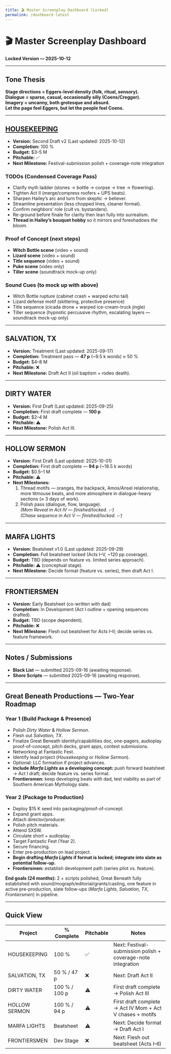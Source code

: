 ```yaml
---
title: 🎬 Master Screenplay Dashboard (Locked)
permalink: /dashboard-latest
---
```


# 🎬 Master Screenplay Dashboard  
**Locked Version — 2025-10-12**  

---

## Tone Thesis  
**Stage directions = Eggers-level density (folk, ritual, sensory).  
Dialogue = sparse, casual, occasionally silly (Coens/Cregger).  
Imagery = uncanny, both grotesque and absurd.  
Let the page feel Eggers, but let the people feel Coens.**  

---

## [HOUSEKEEPING](housekeepingBible.md)

- **Version:** Second Draft v2 (Last updated: 2025-10-12)  
- **Completion:** 100 %  
- **Budget:** $3–5 M  
- **Pitchable:** ✅  
- **Next Milestone:** Festival-submission polish + coverage-note integration  

### TODOs (Condensed Coverage Pass)
- Clarify myth ladder (stones → bottle → corpse → tree → flowering).  
- Tighten Act II (merge/compress roofers + UPS beats).  
- Sharpen Hailey’s arc and turn from skeptic → believer.  
- Streamline presentation (less chopped lines, cleaner format).  
- Confirm neighbors’ role (cult vs. bystanders).  
- Re-ground before finale for clarity then lean fully into surrealism.  
- **Thread in Hailey’s bouquet hobby** so it mirrors and foreshadows *the bloom.*  

### Proof of Concept (next steps)
- **Witch Bottle scene** (video + sound)  
- **Lizard scene** (video + sound)  
- **Title sequence** (video + sound)  
- **Puke scene** (video only)  
- **Tiller scene** (soundtrack mock-up only)  

### Sound Cues (to mock up with above)
- Witch Bottle rupture (cabinet crash + warped echo tail)  
- Lizard defense motif (skittering, protective presence)  
- Title sequence (cicada drone + warped ice-cream-truck jingle)  
- Tiller sequence (hypnotic percussive rhythm, escalating layers — soundtrack mock-up only)  

---

## SALVATION, TX  

- **Version:** Treatment (Last updated: 2025-09-17)  
- **Completion:** Treatment pass — **47 p** (~9.5 k words) ≈ 50 %  
- **Budget:** $4–8 M  
- **Pitchable:** ❌  
- **Next Milestone:** Draft Act II (oil baptism + rodeo death).  

---

## DIRTY WATER  

- **Version:** First Draft (Last updated: 2025-09-25)  
- **Completion:** First draft complete — **100 p**  
- **Budget:** $2–4 M  
- **Pitchable:** ⚠️  
- **Next Milestone:** Polish Act III.  

---

## HOLLOW SERMON  

- **Version:** First Draft (Last updated: 2025-10-01)  
- **Completion:** First draft complete — **94 p** (~18.5 k words)  
- **Budget:** $0.5–1 M  
- **Pitchable:** ⚠️  
- **Next Milestones:**  
  1. Thread motifs — oranges, the backpack, Amos/Ansel relationship, more titmouse beats, and more atmosphere in dialogue-heavy sections (≈ 3 days of work).  
  2. Polish pass (dialogue, flow, language).  
  *(Mom Reveal in Act IV — finished/locked. ✅)*  
  *(Chase sequence in Act V — finished/locked. ✅)*  

---

## MARFA LIGHTS  

- **Version:** Beatsheet v1.0 (Last updated: 2025-09-29)  
- **Completion:** Full beatsheet locked (Acts I–V, ~120 pp coverage).  
- **Budget:** TBD (depends on feature vs. limited series approach).  
- **Pitchable:** ⚠️ (conceptual stage).  
- **Next Milestone:** Decide format (feature vs. series), then draft Act I.  

---

## FRONTIERSMEN  

- **Version:** Early Beatsheet (co-written with dad)  
- **Completion:** In Development (Act I outline + opening sequences drafted).  
- **Budget:** TBD (scope dependent).  
- **Pitchable:** ❌  
- **Next Milestone:** Flesh out beatsheet for Acts I–II; decide series vs. feature framework.  

---

## Notes / Submissions  
- **Black List** — submitted 2025-09-16 (awaiting response).  
- **Shore Scripts** — submitted 2025-09-16 (awaiting response).  

---

## Great Beneath Productions — Two-Year Roadmap  

### Year 1 (Build Package & Presence)  
- Polish *Dirty Water* & *Hollow Sermon*.  
- Flesh out *Salvation, TX*.  
- Finalize Great Beneath identity/capabilities doc, one-pagers, audioplay proof-of-concept, pitch decks, grant apps, contest submissions.  
- Networking at Fantastic Fest.  
- Identify lead project (*Housekeeping* or *Hollow Sermon*).  
- Optional: LLC formation if project advances.  
- **Include *Marfa Lights* as a developing concept:** push forward beatsheet → Act I draft; decide feature vs. series format.  
- **Frontiersmen:** keep developing beats with dad, test viability as part of Southern American Mythology slate.  

### Year 2 (Package to Production)  
- Deploy $15 K seed into packaging/proof-of-concept.  
- Expand grant apps.  
- Attach director/producer.  
- Polish pitch materials.  
- Attend SXSW.  
- Circulate short + audioplay.  
- Target Fantastic Fest (Year 2).  
- Secure financing.  
- Enter pre-production on lead project.  
- **Begin drafting *Marfa Lights* if format is locked; integrate into slate as potential follow-up.**  
- **Frontiersmen:** establish development path (series pilot vs. feature).  

**End goals (24 months):** 2 + scripts polished, Great Beneath fully established with sound/mograph/editorial/grants/casting, one feature in active pre-production, slate follow-ups (*Marfa Lights*, *Salvation, TX*, *Frontiersmen*) in pipeline.  

---

## Quick View  
| Project | % Complete | Pitchable | Notes |  
|----------|-------------|-----------|-------|  
| HOUSEKEEPING | 100 % | ✅ | Next: Festival-submission polish + coverage-note integration |  
| SALVATION, TX | 50 % / 47 p | ❌ | Next: Draft Act II |  
| DIRTY WATER | 100 % / 100 p | ⚠️ | First draft complete → Polish Act III |  
| HOLLOW SERMON | 100 % / 94 p | ⚠️ | First draft complete → Act IV Mom + Act V chases + motifs |  
| MARFA LIGHTS | Beatsheet | ⚠️ | Next: Decide format → Draft Act I |  
| FRONTIERSMEN | Dev Stage | ❌ | Next: Flesh out beatsheet (Acts I–II) |  

